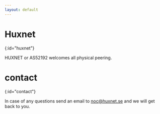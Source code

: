 ```yaml
---
layout: default
---
```


# Huxnet
{:id="huxnet"}

HUXNET or AS52192 welcomes all physical peering.


# contact
{:id="contact"}

In case of any questions send an email to noc@huxnet.se and we will get back to you.
